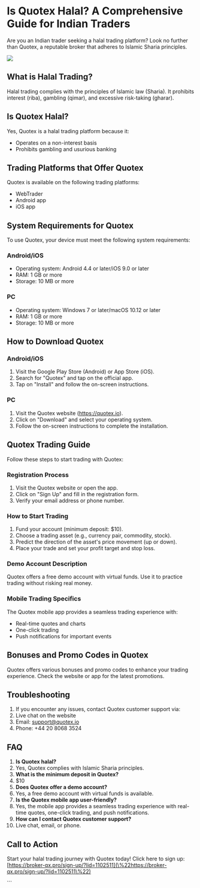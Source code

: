 # Is Quotex Halal? A Comprehensive Guide for Indian Traders

Are you an Indian trader seeking a halal trading platform? Look no
further than Quotex, a reputable broker that adheres to Islamic Sharia
principles.

[![](https://static.quotex.io/files/4_en/300_250.jpg)](https://traff.sbs/brokerqxlid)

## What is Halal Trading?

Halal trading complies with the principles of Islamic law (Sharia). It
prohibits interest (riba), gambling (qimar), and excessive risk-taking
(gharar).

## Is Quotex Halal?

Yes, Quotex is a halal trading platform because it:

-   Operates on a non-interest basis
-   Prohibits gambling and usurious banking

## Trading Platforms that Offer Quotex

Quotex is available on the following trading platforms:

-   WebTrader
-   Android app
-   iOS app

## System Requirements for Quotex

To use Quotex, your device must meet the following system requirements:

### Android/iOS

-   Operating system: Android 4.4 or later/iOS 9.0 or later
-   RAM: 1 GB or more
-   Storage: 10 MB or more

### PC

-   Operating system: Windows 7 or later/macOS 10.12 or later
-   RAM: 1 GB or more
-   Storage: 10 MB or more

## How to Download Quotex

### Android/iOS

1.  Visit the Google Play Store (Android) or App Store (iOS).
2.  Search for "Quotex" and tap on the official app.
3.  Tap on "Install" and follow the on-screen instructions.

### PC

1.  Visit the Quotex website (https://quotex.io).
2.  Click on "Download" and select your operating system.
3.  Follow the on-screen instructions to complete the installation.

## Quotex Trading Guide

Follow these steps to start trading with Quotex:

### Registration Process

1.  Visit the Quotex website or open the app.
2.  Click on "Sign Up" and fill in the registration form.
3.  Verify your email address or phone number.

### How to Start Trading

1.  Fund your account (minimum deposit: \$10).
2.  Choose a trading asset (e.g., currency pair, commodity, stock).
3.  Predict the direction of the asset\'s price movement (up or down).
4.  Place your trade and set your profit target and stop loss.

### Demo Account Description

Quotex offers a free demo account with virtual funds. Use it to practice
trading without risking real money.

### Mobile Trading Specifics

The Quotex mobile app provides a seamless trading experience with:

-   Real-time quotes and charts
-   One-click trading
-   Push notifications for important events

## Bonuses and Promo Codes in Quotex

Quotex offers various bonuses and promo codes to enhance your trading
experience. Check the website or app for the latest promotions.

## Troubleshooting

1.  If you encounter any issues, contact Quotex customer support via:
2.  Live chat on the website
3.  Email: support@quotex.io
4.  Phone: +44 20 8068 3524

## FAQ

1.  **Is Quotex halal?**
2.  Yes, Quotex complies with Islamic Sharia principles.
3.  **What is the minimum deposit in Quotex?**
4.  \$10
5.  **Does Quotex offer a demo account?**
6.  Yes, a free demo account with virtual funds is available.
7.  **Is the Quotex mobile app user-friendly?**
8.  Yes, the mobile app provides a seamless trading experience with
    real-time quotes, one-click trading, and push notifications.
9.  **How can I contact Quotex customer support?**
10. Live chat, email, or phone.

## Call to Action

Start your halal trading journey with Quotex today! Click here to sign
up:
[https://broker-qx.pro/sign-up/?lid=1102511](\%22https://broker-qx.pro/sign-up/?lid=1102511\%22)

\`\`\`

